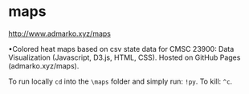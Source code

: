 # maps
http://www.admarko.xyz/maps

•Colored heat maps based on csv state data for CMSC 23900: Data Visualization (Javascript, D3.js, HTML, CSS). Hosted on GitHub Pages (admarko.xyz/maps).

To run locally `cd` into the `\maps` folder and simply run: `!py`. To kill: `^c`.


